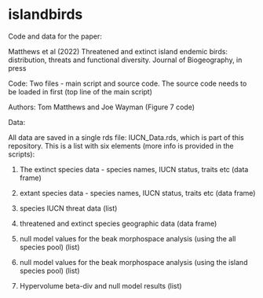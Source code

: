 # islandbirds

Code and data for the paper:

Matthews et al (2022) Threatened and extinct island endemic birds: distribution, threats and functional diversity. Journal of Biogeography, in press

Code:
Two files - main script and source code. The source code needs to be loaded in first (top line of the main script)

Authors: Tom Matthews and Joe Wayman (Figure 7 code)


Data:

All data are saved in a single rds file: IUCN_Data.rds, which is part of this repository. This is a list with six elements (more info is provided in the scripts):

1) The extinct species data - species names, IUCN status, traits etc (data frame)

2) extant species data - species names, IUCN status, traits etc (data frame)

3) species IUCN threat data (list)

4) threatened and extinct species geographic data (data frame)

5) null model values for the beak morphospace analysis (using the all species pool) (list)

6) null model values for the beak morphospace analysis (using the island species pool) (list)

7) Hypervolume beta-div and null model results (list)



